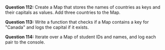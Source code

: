 **Question 112:** Create a Map that stores the names of countries as keys and their capitals as values. Add three countries to the Map.

**Question 113:** Write a function that checks if a Map contains a key for "Canada" and logs the capital if it exists.

**Question 114:** Iterate over a Map of student IDs and names, and log each pair to the console.